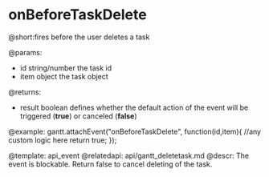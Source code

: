 onBeforeTaskDelete
=============

@short:fires before the user deletes a task 
	

@params:
- id	string/number	the task id
- item	object	the task object 

@returns:  
  - result     boolean       defines whether the default action of the event will be triggered (<b>true</b>) or canceled (<b>false</b>) 
 
@example:
gantt.attachEvent("onBeforeTaskDelete", function(id,item){
    //any custom logic here
	return true;
});

@template:	api_event
@relatedapi:
	api/gantt_deletetask.md
@descr:
The event is blockable. Return false to cancel deleting of the task.